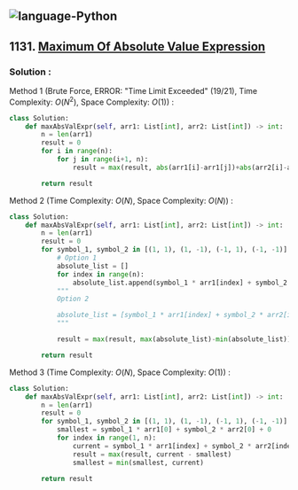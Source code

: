 ![language-Python](https://img.shields.io/badge/Python-ffd43b?style=for-the-badge&logo=PYTHON)
---

## 1131. [Maximum Of Absolute Value Expression](https://leetcode.com/problems/maximum-of-absolute-value-expression)

### Solution :

Method 1 (Brute Force, ERROR: "Time Limit Exceeded" (19/21), Time Complexity: $O(N^2)$, Space Complexity: $O(1)$) :
```python
class Solution:
    def maxAbsValExpr(self, arr1: List[int], arr2: List[int]) -> int:
        n = len(arr1)
        result = 0
        for i in range(n):
            for j in range(i+1, n):
                result = max(result, abs(arr1[i]-arr1[j])+abs(arr2[i]-arr2[j])+abs(i-j))

        return result
```

Method 2 (Time Complexity: $O(N)$, Space Complexity: $O(N)$) :
```python
class Solution:
    def maxAbsValExpr(self, arr1: List[int], arr2: List[int]) -> int:
        n = len(arr1)
        result = 0
        for symbol_1, symbol_2 in [(1, 1), (1, -1), (-1, 1), (-1, -1)]:
            # Option 1
            absolute_list = []
            for index in range(n):
                absolute_list.append(symbol_1 * arr1[index] + symbol_2 * arr2[index] + index)
            """
            Option 2

            absolute_list = [symbol_1 * arr1[index] + symbol_2 * arr2[index] + index for index in range(n)]
            """

            result = max(result, max(absolute_list)-min(absolute_list))

        return result
```

Method 3 (Time Complexity: $O(N)$, Space Complexity: $O(1)$) :
```python
class Solution:
    def maxAbsValExpr(self, arr1: List[int], arr2: List[int]) -> int:
        n = len(arr1)
        result = 0
        for symbol_1, symbol_2 in [(1, 1), (1, -1), (-1, 1), (-1, -1)]:
            smallest = symbol_1 * arr1[0] + symbol_2 * arr2[0] + 0
            for index in range(1, n):
                current = symbol_1 * arr1[index] + symbol_2 * arr2[index] + index
                result = max(result, current - smallest)
                smallest = min(smallest, current)

        return result
```
